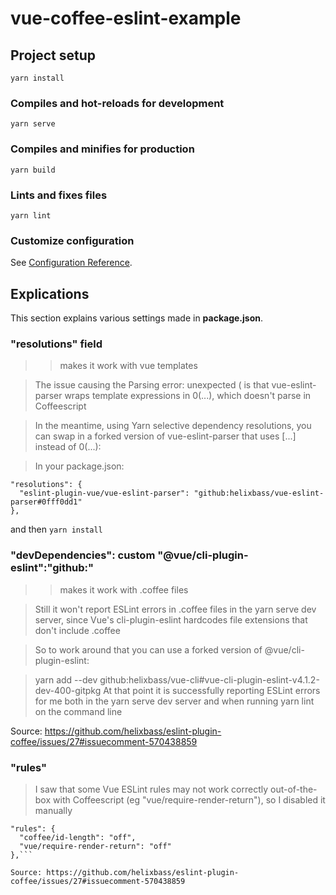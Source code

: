 # vue-coffee-eslint-example

## Project setup
```
yarn install
```

### Compiles and hot-reloads for development
```
yarn serve
```

### Compiles and minifies for production
```
yarn build
```

### Lints and fixes files
```
yarn lint
```

### Customize configuration
See [Configuration Reference](https://cli.vuejs.org/config/).

## Explications

This section explains various settings made in __package.json__.

### "resolutions" field
>> makes it work with vue templates

> The issue causing the Parsing error: unexpected ( is that vue-eslint-parser wraps template expressions in 0(...), which doesn't parse in Coffeescript

> In the meantime, using Yarn selective dependency resolutions, you can swap in a forked version of vue-eslint-parser that uses [...] instead of 0(...):

> In your package.json:
```
"resolutions": {
  "eslint-plugin-vue/vue-eslint-parser": "github:helixbass/vue-eslint-parser#0fff0dd1"
},
```
and then
```yarn install```

### "devDependencies": custom "@vue/cli-plugin-eslint":"github:"
>> makes it work with .coffee files

> Still it won't report ESLint errors in .coffee files in the yarn serve dev server, since Vue's cli-plugin-eslint hardcodes file extensions that don't include .coffee

> So to work around that you can use a forked version of @vue/cli-plugin-eslint:

> yarn add --dev github:helixbass/vue-cli#vue-cli-plugin-eslint-v4.1.2-dev-400-gitpkg
> At that point it is successfully reporting ESLint errors for me both in the yarn serve dev server and when running yarn lint on the command line

Source: https://github.com/helixbass/eslint-plugin-coffee/issues/27#issuecomment-570438859

### "rules"

> I saw that some Vue ESLint rules may not work correctly out-of-the-box with Coffeescript (eg "vue/require-render-return"), so I disabled it manually
```
"rules": {
  "coffee/id-length": "off",
  "vue/require-render-return": "off"
},```

Source: https://github.com/helixbass/eslint-plugin-coffee/issues/27#issuecomment-570438859
